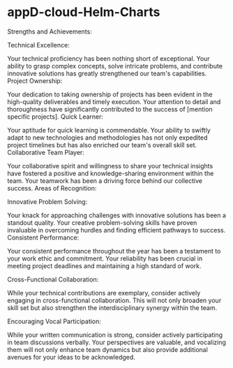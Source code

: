# appD-cloud-Helm-Charts


Strengths and Achievements:

Technical Excellence:

Your technical proficiency has been nothing short of exceptional. Your ability to grasp complex concepts, solve intricate problems, and contribute innovative solutions has greatly strengthened our team's capabilities.
Project Ownership:

Your dedication to taking ownership of projects has been evident in the high-quality deliverables and timely execution. Your attention to detail and thoroughness have significantly contributed to the success of [mention specific projects].
Quick Learner:

Your aptitude for quick learning is commendable. Your ability to swiftly adapt to new technologies and methodologies has not only expedited project timelines but has also enriched our team's overall skill set.
Collaborative Team Player:

Your collaborative spirit and willingness to share your technical insights have fostered a positive and knowledge-sharing environment within the team. Your teamwork has been a driving force behind our collective success.
Areas of Recognition:

Innovative Problem Solving:

Your knack for approaching challenges with innovative solutions has been a standout quality. Your creative problem-solving skills have proven invaluable in overcoming hurdles and finding efficient pathways to success.
Consistent Performance:

Your consistent performance throughout the year has been a testament to your work ethic and commitment. Your reliability has been crucial in meeting project deadlines and maintaining a high standard of work.

Cross-Functional Collaboration:

While your technical contributions are exemplary, consider actively engaging in cross-functional collaboration. This will not only broaden your skill set but also strengthen the interdisciplinary synergy within the team.

Encouraging Vocal Participation:

While your written communication is strong, consider actively participating in team discussions verbally. Your perspectives are valuable, and vocalizing them will not only enhance team dynamics but also provide additional avenues for your ideas to be acknowledged.
